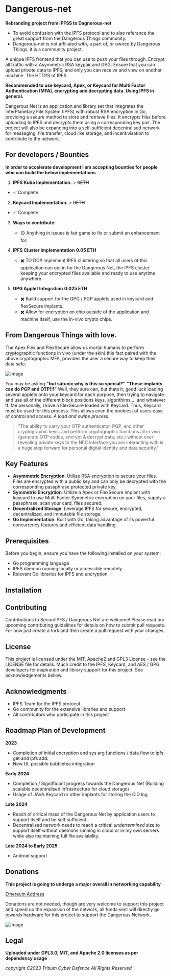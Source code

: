 # Dangerous-net

**Rebranding project from IPFSS to Dagnerous-net** 
- To avoid confusion with the IPFS protocol and to also referance the great support from the Dangerous Things community.
- Dangerous-net is not affiliated with, a part of, or owned by Dangerous Things, it is a community project. 

A unique IPFS frontend that you can use to push your files through. Encrypt all traffic with a Asymmetric RSA keypair and GPG. Ensure that you can upload private data to IPFS, and only you can receive and view on another machine. The HTTPS of IPFS.

**Recommended to use keycard, Apex, or Keycard for Multi Factor Authentication (MFA), encrypting and decrypting data. Using IPFS in general.**


Dangerous Net is an application and library set that integrates the InterPlanetary File System (IPFS) with robust RSA encryption in Go, providing a secure method to store and retrieve files. It encrypts files before uploading to IPFS and decrypts them using a corresponding key pair. The project will also be expanding into a self-sufficient decentralised network for messaging, file transfer, cloud like storage, and incentivisation to contribute to the network.  

## For developers / Bounties 

**In order to accelerate development I am accepting bounties for people who can build the below implementations** 
1. **IPFS Kubo Implementation.** > ~~0ETH~~
  - ✅ Complete

2. **Keycard Implementation.** > ~~0ETH~~
  - ✅ Complete
  
3. **Ways to contribute:** 
   - 🟡 Anything in issues is fair game to fix or submit an enhancement for. 

4. **IPFS Cluster Implementation** **0.05 ETH**
   - ✖️ TO DO!! Implement IPFS clustering so that all users of this application can opt in for the Dangerous Net, the IPFS cluster keeping your encrypted files available and ready to use anytime anywhere.
  
5. **GPG Applet Integration** **0.025 ETH**
   - ✖️ Build support for the GPG / PGP applets used in keycard and flexSecure implants.
   - ✖️ Allow for encryption on chip outside of the application and machine itself, use the in-vivo crypto chips. 

## From Dangerous Things with love. 

The Apex Flex and FlexSecure allow us mortal humans to perform cryptographic functions in vivo (under the skin) this fact paired with the above cryptographic MFA, provides the user a secure way to keep their data safe. 

![image](https://github.com/SATUNIX/IPFSS_IPFS-Secure/assets/111553838/c28a0a23-1c19-4e04-b621-ef7b76d92f77)

You may be asking **"but satunix why is this so special?" "These implants can do PGP and OTP!!!"** Well, they sure can, but thats it, good luck loading several applets onto your keycard for each purpose, then trying to navigate and use all of the different block positions keys, algorithims.... and whatever tf. Me personally, I kave a FlexSecure loaded with Keycard. Thus, Keycard must be used for this process. This allows even the noobiest of users ease of control and access. 
*A load and swipe process.*

>"The ability to carry your OTP authenticator, PGP, and other cryptographic keys, and perform cryptographic functions all in vivo (generate OTP codes, encrypt & decrypt data, etc.) without ever revealing private keys to the NFC interface you are interacting with is a huge step forward for personal digital identity and data security."
   
## Key Features

- **Asymmetric Encryption**: Utilize RSA encryption to secure your files. Files are encrypted with a public key and can only be decrypted with the corresponding passphrase protected private key.
- **Symmetric Encryption**: Utilize a Apex or FlexSecure implant with keycard to use Multi Factor Symmetric encryption on your files, supply a passphrase, scan your card, files secured. 
- **Decentralized Storage**: Leverage IPFS for secure, encrypted, decentralized, and immutable file storage.
- **Go Implementation**: Built with Go, taking advantage of its powerful concurrency features and efficient data handling.

## Prerequisites

Before you begin, ensure you have the following installed on your system:

- Go programming language
- IPFS daemon running locally or accessible remotely
- Relevant Go libraries for IPFS and encryption

## Installation


## Contributing

Contributions to SecureIPFS / Dangerous Net are welcome! Please read our upcoming contributing guidelines for details on how to submit pull requests.
For now just create a fork and then create a pull request with your changes.


## License

This project is licensed under the MIT, Apache2 and GPL3 License - see the LICENSE file for details.
Much credit to the IPFS, Keycard, and AES / GPG developers for inspiration and library support for this project. See acknowledgements bellow. 

## Acknowledgments

- IPFS Team for the IPFS protocol
- Go community for the extensive libraries and support
- All contributors who participate in this project

## Roadmap Plan of Development 

**2023**  
- Completion of initial encryption and sys arg functions / data flow to ipfs get and ipfs add.
- New UI, possible bubbletea integration 

**Early 2024** 
- Completion / Signifficant progress towards the Dangerous Net (Building scalable decentralised infrastructure for cloud storage) 
- Usage of JAVA Keycard or other implants for storing the CID log  

**Late 2024**
- Reach of critical mass of the Dangerous Net by application users to support itself and be self sufficient.
- Decentralised network needs to reach a critical *undertermined* size to support itself without daemons running in cloud or in my own servers while also maintaining full file availability.

**Late 2024 to Early 2025**
- Android support

## Donations 

**This project is going to undergo a major overall in networking capability**

[Ethereum Address](https://app.ens.domains/satunix.eth)

Donations are not needed, though are very welcome to support this project and speed up the expansion of the network, all funds sent will directly go towards hardware for this project to support the Dangerous Network. 

![image](https://github.com/SATUNIX/Dangerous-net/assets/111553838/29df7326-7954-4a65-84f0-d191c8ac05e3)


## Legal 

**Uploaded under GPL3.0, MIT, and Apache 2.0 licenses as per dependency usage**

*copyright C2023 Tritium Cyber Defence All Rights Reserved*

